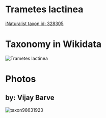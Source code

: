 
Trametes lactinea
=================
  
[iNaturalist taxon id: 328305](https://www.inaturalist.org/taxa/328305)
# Taxonomy in Wikidata
  
![Trametes lactinea](../wikidata_schemas/Trametes_lactinea.gv.png)
# Photos

## by: Vijay Barve
  
![taxon98631923](https://inaturalist-open-data.s3.amazonaws.com/photos/105718730/medium.jpeg)